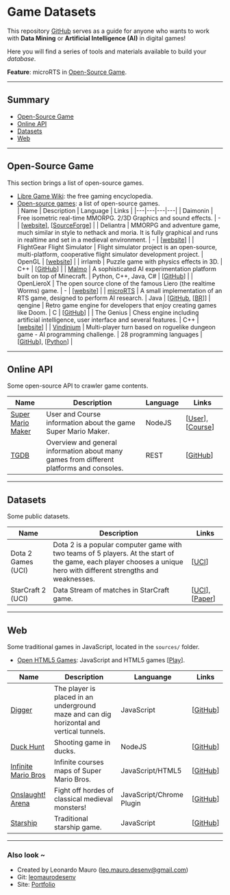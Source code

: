 # Game Datasets #
This repository [GitHub](https://github.com/leomaurodesenv/game-datasets) serves as a guide for anyone who wants to work with **Data Mining** or **Artificial Intelligence (AI)** in digital games!   

Here you will find a series of tools and materials available to build your _database_.   

**Feature**: microRTS in [Open-Source Game](#open-source-game).   
   
___
   
## Summary
- [Open-Source Game](#open-source-game)   
- [Online API](#online-api)   
- [Datasets](#datasets)   
- [Web](#web)   
   
___
   
## Open-Source Game
This section brings a list of open-source games.   
- [Libre Game Wiki](https://libregamewiki.org/Main_Page): the free gaming encyclopedia.   
- [Open-source games](https://pt.wikipedia.org/wiki/Lista_de_jogos_de_c%C3%B3digo_aberto): a list of open-source games.   
| Name | Description | Language | Links |
|---|---|---|---|
| Daimonin | Free isometric real-time MMORPG. 2/3D Graphics and sound effects. | - | \[[website](https://www.daimonin.org/)], \[[SourceForge](https://sourceforge.net/projects/daimonin/)] |
| Deliantra | MMORPG and adventure game, much similar in style to nethack and moria. It is fully graphical and runs in realtime and set in a medieval environment. | - | \[[website](http://www.deliantra.net/)] |
| FlightGear Flight Simulator | Flight simulator project is an open-source, multi-platform, cooperative flight simulator development project. | OpenGL | \[[website](http://home.flightgear.org/)] |
| irrlamb | Puzzle game with physics effects in 3D. | C++ | \[[GitHub](https://github.com/jazztickets/irrlamb)] |
| [Malmo](https://www.microsoft.com/en-us/research/project/project-malmo/) | A sophisticated AI experimentation platform built on top of Minecraft. | Python, C++, Java, C# | \[[GitHub](https://github.com/Microsoft/malmo)] |
| OpenLieroX | The open source clone of the famous Liero (the realtime Worms) game. | - | \[[website](http://www.openlierox.net/)] |
| [microRTS](https://sites.google.com/site/micrortsaicompetition/home) | A small implementation of an RTS game, designed to perform AI research. | Java | \[[GitHub](https://github.com/santiontanon/microrts), \[[BR](https://github.com/rubensolv/MicroRTS)]]
| qengine | Retro game engine for developers that enjoy creating games like Doom. | C | \[[GitHub](https://github.com/klaussilveira/qengine)] |
| The Genius | Chess engine including artificial intelligence, user interface and several features. | C++ | \[[website](http://thegenius.sourceforge.net/)] |
| [Vindinium](http://vind-legacy.thegrid.red/jh8l8yi1) | Multi-player turn based on roguelike dungeon game - AI programming challenge. | 28 programming languages | \[[GitHub](https://github.com/ornicar/vindinium)], \[[Python](https://pythonhosted.org/vindinium/)] |
   
___
   
## Online API
Some open-source API to crawler game contents.   
   
| Name | Description | Language | Links |
|---|---|---|---|
| [Super Mario Maker](https://supermariomakerbookmark.nintendo.net) | User and Course information about the game Super Mario Maker. | NodeJS | \[[User](https://github.com/leomaurodesenv/smm-maker-profile)], \[[Course](https://github.com/leomaurodesenv/smm-course-search)] |
|[TGDB](https://thegamesdb.net/) | Overview and general information about many games from different platforms and consoles. | REST | \[[GitHub](https://github.com/TheGamesDB/TheGamesDB)] |
   
___
   
## Datasets
Some public datasets.   
   
| Name | Description | Links |
|---|---|---|
| Dota 2 Games (UCI) | Dota 2 is a popular computer game with two teams of 5 players. At the start of the game, each player chooses a unique hero with different strengths and weaknesses. | \[[UCI](https://archive.ics.uci.edu/ml/datasets/Dota2+Games+Results)] |
| StarCraft 2 (UCI) | Data Stream of matches in StarCraft game. | \[[UCI](https://archive.ics.uci.edu/ml/datasets/SkillCraft1+Master+Table+Dataset)], \[[Paper](https://journals.plos.org/plosone/article?id=10.1371/journal.pone.0075129)] |
   
___
   
## Web
Some traditional games in JavaScript, located in the `sources/` folder.   
- [Open HTML5 Games](https://github.com/OpenHTML5Games): JavaScript and HTML5 games \[[Play](https://openhtml5games.com/)\].   
   
| Name | Description | Languange | Links |
|---|---|---|---|
| [Digger](http://games.leonardomauro.com/digger/) | The player is placed in an underground maze and can dig horizontal and vertical tunnels. | JavaScript | \[[GitHub](https://github.com/leomaurodesenv/game-datasets/tree/master/sources/digger)] |
| [Duck Hunt](http://duckhuntjs.com/) | Shooting game in ducks. | NodeJS | \[[GitHub](https://github.com/MattSurabian/DuckHunt-JS)] |
| [Infinite Mario Bros](https://openhtml5games.github.io/games-mirror/dist/mariohtml5/main.html) | Infinite courses maps of Super Mario Bros. | JavaScript/HTML5 | \[[GitHub](https://github.com/leomaurodesenv/game-datasets/tree/master/sources/infinitemariobros)] |
| [Onslaught! Arena](http://arcade.lostdecadegames.com/onslaught-arena/) | Fight off hordes of classical medieval monsters! | JavaScript/Chrome Plugin | \[[GitHub](https://github.com/lostdecade/onslaught_arena)] |
| [Starship](http://games.leonardomauro.com/starshipsorades/) | Traditional starship game. | JavaScript | \[[GitHub](https://github.com/leomaurodesenv/game-datasets/tree/master/sources/starshipsorades)] |   
   
___
   
### Also look ~  	
* Created by Leonardo Mauro (leo.mauro.desenv@gmail.com)   
* Git: [leomaurodesenv](https://github.com/leomaurodesenv/)   
* Site: [Portfolio](http://leonardomauro.com/portfolio/)   
